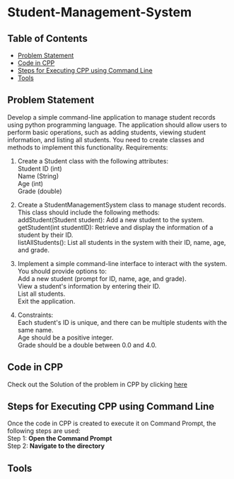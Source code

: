 # Student-Management-System
## Table of Contents
* [Problem Statement](https://github.com/Ramya-Mahi/Student-Management-System/edit/main/README.md#problem-statement)<br>
* [Code in CPP](https://github.com/Ramya-Mahi/Student-Management-System/edit/main/README.md#code-in-cpp)<br>
* [Steps for Executing CPP using Command Line](https://github.com/Ramya-Mahi/Student-Management-System/edit/main/README.md#steps-for-executing-cpp-using-command-line)
* [Tools](https://github.com/Ramya-Mahi/Student-Management-System/edit/main/README.md#tools)
## Problem Statement
Develop a simple command-line application to manage student records using python programming language. The application should allow users to perform basic operations, such as adding students, viewing student information, and listing all students. You need to create classes and methods to implement this functionality.
Requirements:

1. Create a Student class with the following attributes:<br>
Student ID (int)<br>
Name (String)<br>
Age (int)<br>
Grade (double)<br>

2. Create a StudentManagementSystem class to manage student records. This class should include the following methods:<br>
addStudent(Student student): Add a new student to the system.<br>
getStudent(int studentID): Retrieve and display the information of a student by their ID.<br>
listAllStudents(): List all students in the system with their ID, name, age, and grade.<br>
3. Implement a simple command-line interface to interact with the system. You should provide options to:<br>
Add a new student (prompt for ID, name, age, and grade).<br>
View a student's information by entering their ID.<br>
List all students.<br>
Exit the application.<br>
3. Constraints:<br>
Each student's ID is unique, and there can be multiple students with the same name.<br>
Age should be a positive integer.<br>
Grade should be a double between 0.0 and 4.0.<br>
## Code in CPP
Check out the Solution of the problem in CPP by clicking [here]()
## Steps for Executing CPP using Command Line
Once the code in CPP is created to execute it on Command Prompt, the following steps are used:<br>
Step 1: **Open the Command Prompt**<br>
Step 2: **Navigate to the directory**<br>

## Tools
